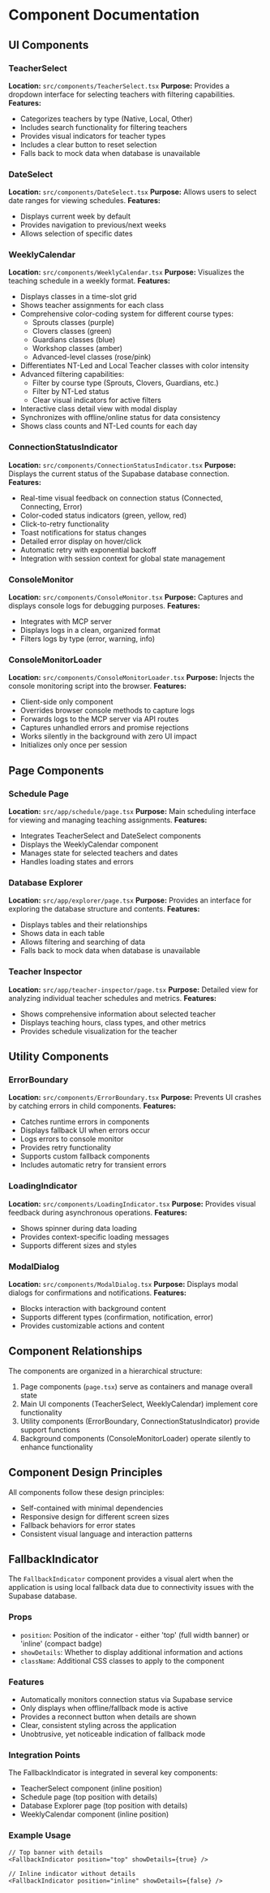 # Component Documentation

## UI Components

### TeacherSelect
**Location:** `src/components/TeacherSelect.tsx`
**Purpose:** Provides a dropdown interface for selecting teachers with filtering capabilities.
**Features:**
- Categorizes teachers by type (Native, Local, Other)
- Includes search functionality for filtering teachers
- Provides visual indicators for teacher types
- Includes a clear button to reset selection
- Falls back to mock data when database is unavailable

### DateSelect
**Location:** `src/components/DateSelect.tsx`
**Purpose:** Allows users to select date ranges for viewing schedules.
**Features:**
- Displays current week by default
- Provides navigation to previous/next weeks
- Allows selection of specific dates

### WeeklyCalendar
**Location:** `src/components/WeeklyCalendar.tsx`
**Purpose:** Visualizes the teaching schedule in a weekly format.
**Features:**
- Displays classes in a time-slot grid
- Shows teacher assignments for each class
- Comprehensive color-coding system for different course types:
  - Sprouts classes (purple)
  - Clovers classes (green)
  - Guardians classes (blue)
  - Workshop classes (amber)
  - Advanced-level classes (rose/pink)
- Differentiates NT-Led and Local Teacher classes with color intensity
- Advanced filtering capabilities:
  - Filter by course type (Sprouts, Clovers, Guardians, etc.)
  - Filter by NT-Led status
  - Clear visual indicators for active filters
- Interactive class detail view with modal display
- Synchronizes with offline/online status for data consistency
- Shows class counts and NT-Led counts for each day

### ConnectionStatusIndicator
**Location:** `src/components/ConnectionStatusIndicator.tsx`
**Purpose:** Displays the current status of the Supabase database connection.
**Features:**
- Real-time visual feedback on connection status (Connected, Connecting, Error)
- Color-coded status indicators (green, yellow, red)
- Click-to-retry functionality
- Toast notifications for status changes
- Detailed error display on hover/click
- Automatic retry with exponential backoff
- Integration with session context for global state management

### ConsoleMonitor
**Location:** `src/components/ConsoleMonitor.tsx`
**Purpose:** Captures and displays console logs for debugging purposes.
**Features:**
- Integrates with MCP server
- Displays logs in a clean, organized format
- Filters logs by type (error, warning, info)

### ConsoleMonitorLoader
**Location:** `src/components/ConsoleMonitorLoader.tsx`
**Purpose:** Injects the console monitoring script into the browser.
**Features:**
- Client-side only component
- Overrides browser console methods to capture logs
- Forwards logs to the MCP server via API routes
- Captures unhandled errors and promise rejections
- Works silently in the background with zero UI impact
- Initializes only once per session

## Page Components

### Schedule Page
**Location:** `src/app/schedule/page.tsx`
**Purpose:** Main scheduling interface for viewing and managing teaching assignments.
**Features:**
- Integrates TeacherSelect and DateSelect components
- Displays the WeeklyCalendar component
- Manages state for selected teachers and dates
- Handles loading states and errors

### Database Explorer
**Location:** `src/app/explorer/page.tsx`
**Purpose:** Provides an interface for exploring the database structure and contents.
**Features:**
- Displays tables and their relationships
- Shows data in each table
- Allows filtering and searching of data
- Falls back to mock data when database is unavailable

### Teacher Inspector
**Location:** `src/app/teacher-inspector/page.tsx`
**Purpose:** Detailed view for analyzing individual teacher schedules and metrics.
**Features:**
- Shows comprehensive information about selected teacher
- Displays teaching hours, class types, and other metrics
- Provides schedule visualization for the teacher

## Utility Components

### ErrorBoundary
**Location:** `src/components/ErrorBoundary.tsx`
**Purpose:** Prevents UI crashes by catching errors in child components.
**Features:**
- Catches runtime errors in components
- Displays fallback UI when errors occur
- Logs errors to console monitor
- Provides retry functionality
- Supports custom fallback components
- Includes automatic retry for transient errors

### LoadingIndicator
**Location:** `src/components/LoadingIndicator.tsx`
**Purpose:** Provides visual feedback during asynchronous operations.
**Features:**
- Shows spinner during data loading
- Provides context-specific loading messages
- Supports different sizes and styles

### ModalDialog
**Location:** `src/components/ModalDialog.tsx`
**Purpose:** Displays modal dialogs for confirmations and notifications.
**Features:**
- Blocks interaction with background content
- Supports different types (confirmation, notification, error)
- Provides customizable actions and content

## Component Relationships

The components are organized in a hierarchical structure:

1. Page components (`page.tsx`) serve as containers and manage overall state
2. Main UI components (TeacherSelect, WeeklyCalendar) implement core functionality
3. Utility components (ErrorBoundary, ConnectionStatusIndicator) provide support functions
4. Background components (ConsoleMonitorLoader) operate silently to enhance functionality

## Component Design Principles

All components follow these design principles:
- Self-contained with minimal dependencies
- Responsive design for different screen sizes
- Fallback behaviors for error states
- Consistent visual language and interaction patterns

## FallbackIndicator

The `FallbackIndicator` component provides a visual alert when the application is using local fallback data due to connectivity issues with the Supabase database.

### Props

- `position`: Position of the indicator - either 'top' (full width banner) or 'inline' (compact badge)
- `showDetails`: Whether to display additional information and actions
- `className`: Additional CSS classes to apply to the component

### Features

- Automatically monitors connection status via Supabase service
- Only displays when offline/fallback mode is active
- Provides a reconnect button when details are shown
- Clear, consistent styling across the application
- Unobtrusive, yet noticeable indication of fallback mode

### Integration Points

The FallbackIndicator is integrated in several key components:
- TeacherSelect component (inline position)
- Schedule page (top position with details)
- Database Explorer page (top position with details)
- WeeklyCalendar component (inline position)

### Example Usage

```tsx
// Top banner with details
<FallbackIndicator position="top" showDetails={true} />

// Inline indicator without details
<FallbackIndicator position="inline" showDetails={false} />
``` 